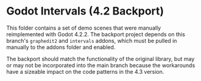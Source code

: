 
# Godot Intervals (4.2 Backport)

This folder contains a set of demo scenes that were manually reimplemented with
Godot 4.2.2. The backport project depends on this branch's `graphedit2` and
`intervals` addons, which must be pulled in manually to the addons folder and
enabled.

The backport should match the functionality of the original library, but may
or may not be incorporated into the main branch because the workarounds have
a sizeable impact on the code patterns in the 4.3 version.

